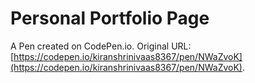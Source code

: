 # Personal Portfolio Page

A Pen created on CodePen.io. Original URL: [https://codepen.io/kiranshrinivaas8367/pen/NWaZvoK](https://codepen.io/kiranshrinivaas8367/pen/NWaZvoK).


